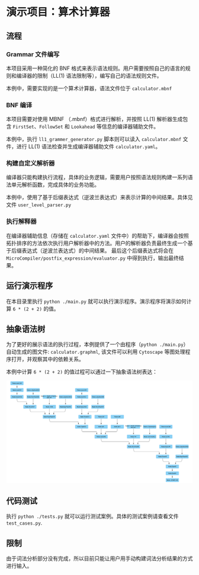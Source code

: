 # 演示项目：算术计算器
## 流程
### Grammar 文件编写
本项目采用一种简化的 BNF 格式来表示语法规则。用户需要按照自己的语言的规则和编译器的限制（LL(1) 语法限制等），编写自己的语法规则文件。

本例中，需要实现的是一个算术计算器，语法文件位于 `calculator.mbnf`

### BNF 编译
本项目需要对使用 MBNF （.mbnf）格式进行解析，并按照 LL(1) 解析器生成包含 `FirstSet`、`FollowSet` 和 `Lookahead` 等信息的编译器辅助文件。

本例中，执行 `ll1_grammer_generator.py` 脚本则可以读入 `calculator.mbnf` 文件，进行 LL(1) 语法检查并生成编译器辅助文件 `calculator.yaml`。

### 构建自定义解析器
编译器只能构建执行流程，具体的业务逻辑，需要用户按照语法规则构建一系列语法单元解析函数，完成具体的业务功能。

本例中，使用了基于后缀表达式（逆波兰表达式）来表示计算的中间结果。具体见文件 `user_level_parser.py`

### 执行解释器
在编译器辅助信息（存储在 `calculator.yaml` 文件中）的帮助下，编译器会按照拓扑排序的方法依次执行用户解析器中的方法。用户的解析器负责最终生成一个基于后缀表达式（逆波兰表达式）的中间结果。
最后这个后缀表达式将会在 `MicroCompiler/postfix_expression/evaluator.py` 中得到执行，输出最终结果。

## 运行演示程序
在本目录里执行 `python ./main.py` 就可以执行演示程序。演示程序将演示如何计算 `6 * (2 + 2)` 的值。

## 抽象语法树
为了更好的展示语法的执行过程，本例提供了一个由程序（`python ./main.py`）自动生成的图文件: `calculator.graphml`, 该文件可以利用 `Cytoscape` 等图处理程序打开，并观察其中的依赖关系。

本例中计算 `6 * (2 + 2)` 的值过程可以通过一下抽象语法树表达：

![](calculator.png)

## 代码测试
执行 `python ./tests.py` 就可以运行测试案例。具体的测试案例请查看文件 `test_cases.py`.

## 限制
由于词法分析部分没有完成，所以目前只能让用户用手动构建词法分析结果的方式进行输入。